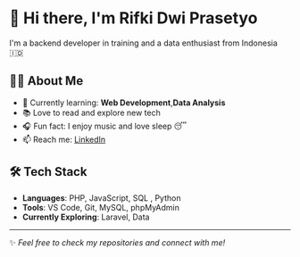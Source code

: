 # 👋 Hi there, I'm Rifki Dwi Prasetyo

I'm a backend developer in training and a data enthusiast from Indonesia 🇮🇩

## 👨‍💻 About Me
- 🌱 Currently learning: **Web Development**,**Data Analysis**
- 📚 Love to read and explore new tech
- 🎧 Fun fact: I enjoy music and love sleep 😴
- 📫 Reach me: [LinkedIn](#) 

## 🛠️ Tech Stack
- **Languages**: PHP, JavaScript, SQL , Python
- **Tools**: VS Code, Git, MySQL, phpMyAdmin
- **Currently Exploring**: Laravel, Data 


---

✨ *Feel free to check my repositories and connect with me!*

